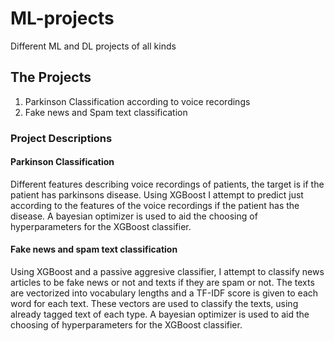 # ML-projects
Different ML and DL projects of all kinds

## The Projects
1. Parkinson Classification according to voice recordings
2. Fake news and Spam text classification

### Project Descriptions

#### Parkinson Classification
Different features describing voice recordings of patients, the target is if the patient has parkinsons disease.
Using XGBoost I attempt to predict just according to the features of the voice recordings if the patient has the disease.
A bayesian optimizer is used to aid the choosing of hyperparameters for the XGBoost classifier.

#### Fake news and spam text classification
Using XGBoost and a passive aggresive classifier, I attempt to classify news articles to be fake news or not and texts if they are spam or not.
The texts are vectorized into vocabulary lengths and a TF-IDF score is given to each word for each text. These vectors are used to classify the texts, using already tagged text of each type.
A bayesian optimizer is used to aid the choosing of hyperparameters for the XGBoost classifier.
